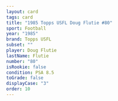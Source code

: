 ```yaml
---
layout: card
tags: card
title: "1985 Topps USFL Doug Flutie #80"
sport: Football
year: "1985"
brand: Topps USFL
subset: ""
player: Doug Flutie
lastName: Flutie
number: "80"
isRookie: false
condition: PSA 8.5
toGrade: false
displayCase: "3"
order: 10
---
```

